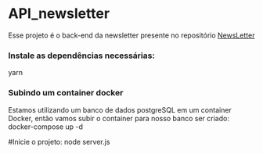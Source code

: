 # API_newsletter
Esse projeto é o back-end da newsletter presente no repositório <a href="https://github.com/DiegoCiara/newsletter">NewsLetter</a>

### Instale as dependências necessárias:
yarn

### Subindo um container docker
Estamos utilizando um banco de dados postgreSQL em um container Docker, então vamos subir o container para nosso banco ser criado:
docker-compose up -d

#Inicie o projeto:
node server.js
